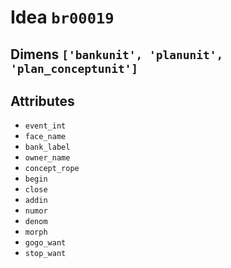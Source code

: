 # Idea `br00019`

## Dimens `['bankunit', 'planunit', 'plan_conceptunit']`

## Attributes
- `event_int`
- `face_name`
- `bank_label`
- `owner_name`
- `concept_rope`
- `begin`
- `close`
- `addin`
- `numor`
- `denom`
- `morph`
- `gogo_want`
- `stop_want`
